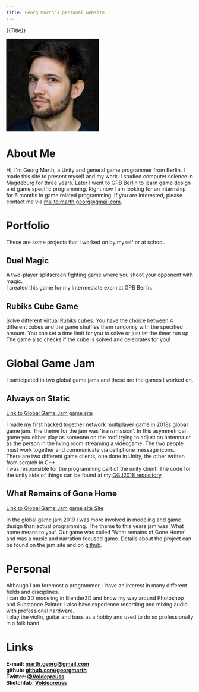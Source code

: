 ```yaml
---
title: Georg Marth's personal website
---
```

{{Title}}

<img id="photo" src="assets/images/photo-georg-color.jpg" alt="photo of me" height="250px" width="250px">

# About Me

Hi, I'm Georg Marth, a Unity and general game programmer from Berlin. I made this site to present myself and my work. I studied computer science in Magdeburg for three years. Later I went to GPB Berlin to learn game design and game specific programming. Right now I am looking for an internship for 6 months in game related programming. If you are interested, please contact me via [mailto:marth.georg@gmail.com](email).

# Portfolio

These are some projects that I worked on by myself or at school.

## Duel Magic

A two-player splitscreen fighting game where you shoot your opponent with magic.  
I created this game for my intermediate exam at GPB Berlin. 

## Rubiks Cube Game

Solve different virtual Rubiks cubes. You have the choice between 4 different cubes and the game shuffles them randomly with the specified amount. You can set a time limit for you to solve or just let the timer run up. The game also checks if the cube is solved and celebrates for you!

# Global Game Jam

I participated in two global game jams and these are the games I worked on.

## Always on Static

[Link to Global Game Jam game site](https://globalgamejam.org/2018/games/always-static)

I made my first hacked together network multiplayer game in 2018s global game jam. The theme for the jam was 'transmission'. In this asymmetrical game you either play as someone on the roof trying to adjust an antenna or as the person in the living room streaming a videogame. The two people must work together and communicate via cell phone message icons.  
There are two different game clients, one done in Unity, the other written from scratch in C++.  
I was responsible for the programming part of the unity client.
The code for the unity side of things can be found at my [GGJ2018 repository](https://github.com/georgmarth/GGJ2018).

## What Remains of Gone Home

[Link to Global Game Jam game site Site](https://globalgamejam.org/2019/games/what-remains-gone-home)

In the global game jam 2019 I was more involved in modeling and game design than actual programming.
The theme to this years jam was 'What home means to you'. Our game was called 'What remains of Gone Home' and was a music and narration focused game. Details about the project can be found on the jam site and on [github](https://github.com/tobiasbruch/GGJ_2019).

# Personal 

Although I am foremost a programmer, I have an interest in many different fields and disciplines.  
I can do 3D modeling in Blender3D and know my way around Photoshop and Substance Painter. I also have experience recording and mixing audio with professional hardware.  
I play the violin, guitar and bass as a hobby and used to do so professionally in a folk band.  

# Links

**E-mail: [marth.georg@gmail.com](mailto:marth.georg@gmail.com)**  
**github: [github.com/georgmarth](https://github.com/georgmarth)**  
**Twitter: [@Voldepreuss](https://twitter.com/voldepreuss)**  
**Sketchfab: [Voldepreuss](https://sketchfab.com/Voldepreuss)**  